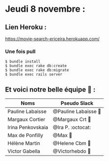 # Jeudi 8 novembre :

## Lien Heroku :
https://movie-search-ericeira.herokuapp.com/

### Une fois pull
```
$ bundle install
$ bundle exec rake db:create
$ bundle exec rake db:migrate
$ bundle exec rails server
```

## Et voici notre belle équipe :frog: :

Noms | Pseudo Slack
------------ | -------------
Pauline Labaisse | @Pauline Labaisse :baby_chick:
Margaux Cortier | @Margaux Crt :penguin:
Irina Penkovskaia | @Ira P. :octocat:
Max de Ponfilly | @Max :tiger:
Hélène Martin | @Helene Cbm :panda_face:
Victor Gabella | @Victorhebdo :bear:
